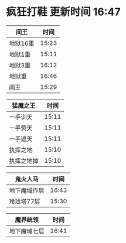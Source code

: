 # 疯狂打鞋 更新时间 16:47

| 间王   | 时间    |
|--------|-------|
| 地狱16重 | 15:23 |
| 地狱1重 | 15:11 |
| 地狱3重 | 16:12 |
| 地狱重 | 16:46 |
| 阎王 | 15:29 |

| 猛魔之王   | 时间    |
|--------|-------|
| 一手训天 | 15:11 |
| 一手荧天 | 15:11 |
| 一手遮天 | 15:11 |
| 执挥之地 | 15:10 |
| 执挥之地掉 | 15:10 |

| 鬼火人马   | 时间    |
|--------|-------|
| 地下魔域作层 | 16:43 |
| 玲珑塔77层 | 15:30 |

| 魔界统领   | 时间    |
|--------|-------|
| 地下魔域七层 | 16:41 |